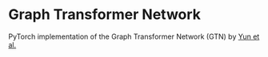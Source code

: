 # Graph Transformer Network

PyTorch implementation of the Graph Transformer Network (GTN) by [Yun et al.](https://arxiv.org/abs/1911.06455)